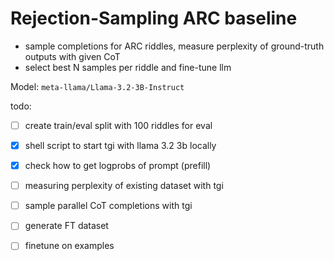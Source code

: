 # Rejection-Sampling ARC baseline


- sample completions for ARC riddles, measure perplexity of ground-truth outputs with given CoT
- select best N samples per riddle and fine-tune llm


Model: `meta-llama/Llama-3.2-3B-Instruct`


todo:
- [ ] create train/eval split with 100 riddles for eval

- [x] shell script to start tgi with llama 3.2 3b locally
- [x] check how to get logprobs of prompt (prefill) 
- [ ] measuring perplexity of existing dataset with tgi
- [ ] sample parallel CoT completions with tgi
- [ ] generate FT dataset
- [ ] finetune on examples

